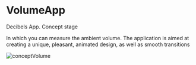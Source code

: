# VolumeApp

Decibels App. Concept stage

In which you can measure the ambient volume.
The application is aimed at creating a unique, pleasant, animated design, as well as smooth transitions

![conceptVolume](https://github.com/AlexeyOrlovsky/VolumeApp/assets/144032046/238f1ec9-8cd9-4bc9-aea8-5caec6b43a2b)
